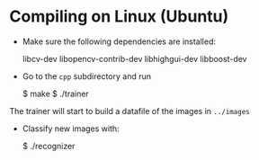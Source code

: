 Compiling on Linux (Ubuntu)
===========================

- Make sure the following dependencies are installed:

    libcv-dev
    libopencv-contrib-dev
    libhighgui-dev
    libboost-dev

- Go to the `cpp` subdirectory and run

    $ make
    $ ./trainer

The trainer will start to build a datafile of the images in `../images`
 
- Classify new images with:

    $ ./recognizer <path to image>
